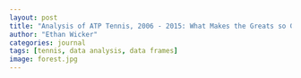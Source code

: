 ```yaml
---
layout: post
title: "Analysis of ATP Tennis, 2006 - 2015: What Makes the Greats so Great?"
author: "Ethan Wicker"
categories: journal
tags: [tennis, data analysis, data frames]
image: forest.jpg
---
```

